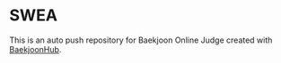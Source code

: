 # SWEA
This is an auto push repository for Baekjoon Online Judge created with [BaekjoonHub](https://github.com/BaekjoonHub/BaekjoonHub).
